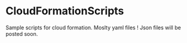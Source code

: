 # CloudFormationScripts
Sample scripts for cloud formation.
Moslty yaml files !
Json files will be posted soon.
